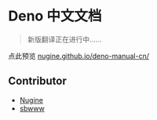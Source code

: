 # Deno 中文文档

> 新版翻译正在进行中……

点此预览 [nugine.github.io/deno-manual-cn/](https://nugine.github.io/deno-manual-cn/)

## Contributor

+ [Nugine](https://github.com/Nugine)
+ [sbwww](https://github.com/sbwww)
